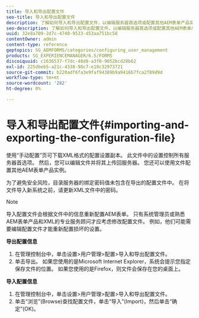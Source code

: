 ```yaml
---
title: 导入和导出配置文件
seo-title: 导入和导出配置文件
description: 了解如何导入和导出配置文件，以编辑服务器首选项或配置其他AEM表单产品实例。
seo-description: 了解如何导入和导出配置文件，以编辑服务器首选项或配置其他AEM表单产品实例。
uuid: 32e8a709-2d7c-4740-9533-d53aa751bc58
contentOwner: admin
content-type: reference
geptopics: SG_AEMFORMS/categories/configuring_user_management
products: SG_EXPERIENCEMANAGER/6.5/FORMS
discoiquuid: c1636537-f7dc-48d8-a3f0-9052bcd28b62
exl-id: 225dbeb5-a21c-4338-98c7-e10c32973721
source-git-commit: b220adf6fa3e9faf94389b9a9416b7fca2f89d9d
workflow-type: tm+mt
source-wordcount: '282'
ht-degree: 0%

---
```


# 导入和导出配置文件{#importing-and-exporting-the-configuration-file}

使用“手动配置”页可下载XML格式的配置设置副本。 此文件中的设置控制所有服务器首选项。 然后，您可以编辑文件并将其上传回服务器。 您还可以使用文件配置其他AEM表单产品实例。

为了避免安全风险，目录服务器的绑定密码值未包含在导出的配置文件中。 在将文件导入新系统之前，请更新XML文件中的密码。

>[!NOTE]
>
>导入配置文件会根据文件中的信息重新配置AEM表单。 只有系统管理员或熟悉AEM表单产品和XML的专业服务顾问才应考虑修改配置文件。 例如，他们可能需要编辑配置文件才能重新配置损坏的设置。

**导出配置信息**

1. 在管理控制台中，单击设置>用户管理>配置>导入和导出配置文件。
1. 单击导出。 如果您使用的是Microsoft Internet Explorer，系统会提示您指定保存文件的位置。 如果您使用的是Firefox，则文件会保存在您的桌面上。

**导入配置信息**

1. 在管理控制台中，单击设置>用户管理>配置>导入和导出配置文件。
1. 单击“浏览”(Browse)查找配置文件，单击“导入”(Import)，然后单击“确定”(OK)。
